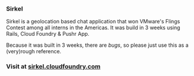 ### Sirkel

Sirkel is a geolocation based chat application that won VMware's Flings Contest among all interns in the Americas. It was build in 3 weeks using Rails, Cloud Foundry & Pushr App.

Because it was built in 3 weeks, there are _bugs_, so please just use this as a (very)rough reference.

### Visit at [sirkel.cloudfoundry.com](sirkel.cloudfoundry.com)
